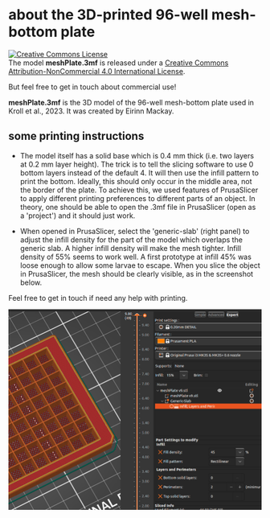 # about the 3D-printed 96-well mesh-bottom plate

<a rel="license" href="http://creativecommons.org/licenses/by-nc/4.0/"><img alt="Creative Commons License" style="border-width:0" src="https://i.creativecommons.org/l/by-nc/4.0/88x31.png" /></a><br />The model **meshPlate.3mf** is released under a <a rel="license" href="http://creativecommons.org/licenses/by-nc/4.0/">Creative Commons Attribution-NonCommercial 4.0 International License</a>.

But feel free to get in touch about commercial use!

**meshPlate.3mf** is the 3D model of the 96-well mesh-bottom plate used in Kroll et al., 2023. It was created by Eirinn Mackay.

## some printing instructions

* The model itself has a solid base which is 0.4 mm thick (i.e. two layers at 0.2 mm layer height). The trick is to tell the slicing software to use 0 bottom layers instead of the default 4. It will then use the infill pattern to print the bottom. Ideally, this should only occur in the middle area, not the border of the plate. To achieve this, we used features of PrusaSlicer to apply different printing preferences to different parts of an object. In theory, one should be able to open the .3mf file in PrusaSlicer (open as a 'project') and it should just work.

* When opened in PrusaSlicer, select the 'generic-slab' (right panel) to adjust the infill density for the part of the model which overlaps the generic slab. A higher infill density will make the mesh tighter. Infill density of 55% seems to work well. A first prototype at infill 45% was loose enough to allow some larvae to escape. When you slice the object in PrusaSlicer, the mesh should be clearly visible, as in the screenshot below.

Feel free to get in touch if need any help with printing.

![alt text](https://github.com/francoiskroll/FramebyFrame/blob/main/meshPlate3D/prusa_screenshot.png?raw=true)